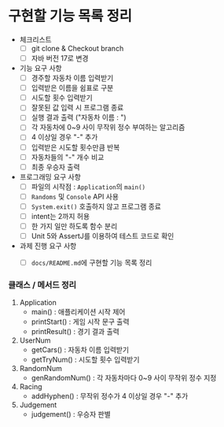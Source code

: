 # 구현할 기능 목록 정리

- 체크리스트
    - [ ]  git clone & Checkout branch
    - [ ]  자바 버전 17로 변경
- 기능 요구 사항
    - [ ]  경주할 자동차 이름 입력받기
    - [ ]  입력받은 이름을 쉼표로 구분
    - [ ]  시도할 횟수 입력받기
    - [ ]  잘못된 값 입력 시 프로그램 종료
    - [ ]  실행 결과 출력 ("자동차 이름 : ")
    - [ ]  각 자동차에 0~9 사이 무작위 정수 부여하는 알고리즘
    - [ ]  4 이상일 경우 "-" 추가
    - [ ]  입력받은 시도할 횟수만큼 반복
    - [ ]  자동차들의 "-" 개수 비교
    - [ ]  최종 우승자 출력
- 프로그래밍 요구 사항
    - [ ]  파일의 시작점 : `Application`의 `main()`
    - [ ]  `Randoms` 및 `Console` API 사용
    - [ ]  `System.exit()` 호출하지 않고 프로그램 종료
    - [ ]  intent는 2까지 허용
    - [ ]  한 가지 일만 하도록 함수 분리
    - [ ]  Unit 5와 AssertJ를 이용하여 테스트 코드로 확인
- 과제 진행 요구 사항
    - [ ]  `docs/README.md`에 구현할 기능 목록 정리
    

### 클래스 / 메서드 정리

1. Application
    - main()
    : 애플리케이션 시작 제어
    - printStart()
    : 게임 시작 문구 출력
    - printResult()
    : 경기 결과 출력
2. UserNum
    - getCars()
    : 자동차 이름 입력받기
    - getTryNum()
    : 시도할 횟수 입력받기
3. RandomNum
    - genRandomNum()
    : 각 자동차마다 0~9 사이 무작위 정수 지정
4. Racing
    - addHyphen()
    : 무작위 정수가 4 이상일 경우 "-" 추가
5. Judgement
    - judgement()
    : 우승자 판별
